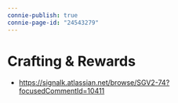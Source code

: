 ```yaml
---
connie-publish: true
connie-page-id: "24543279"
---
```


# Crafting & Rewards
* https://signalk.atlassian.net/browse/SGV2-74?focusedCommentId=10411